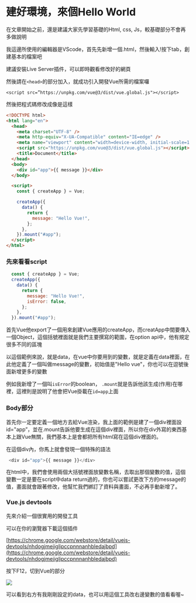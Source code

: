# 建好環境，來個Hello World
在文章開始之前，還是建議大家先學習基礎的Html, css, Js，較基礎部分不會再多做說明

我這邊所使用的編輯器是VScode，首先先新增一個.html，然後輸入!按下tab，創建基本的檔案吧

建議安裝Live Server插件，可以即時觀看修改好的網頁


然後請在`<head>`的部分加入，就成功引入開發Vue所需的檔案囉

`<script src=”https://unpkg.com/vue@3/dist/vue.global.js"></script>`

然後把程式碼修改成像是這樣

```html
<!DOCTYPE html>
<html lang="en">
  <head>
    <meta charset="UTF-8" />
    <meta http-equiv="X-UA-Compatible" content="IE=edge" />
    <meta name="viewport" content="width=device-width, initial-scale=1.0" />
    <script src="https://unpkg.com/vue@3/dist/vue.global.js"></script>
    <title>Document</title>
  </head>
  <body>
    <div id="app">{{ message }}</div>
  </body>

  <script>
    const { createApp } = Vue;

    createApp({
      data() {
        return {
          message: "Hello Vue!",
        };
      },
    }).mount("#app");
  </script>
</html>
```
### 先來看看script
```javascript
  const { createApp } = Vue;
  createApp({
    data() {
      return {
        message: "Hello Vue!",
        isError: false,
      };
    },
  }).mount("#app");
```

首先Vue他export了一個用來創建Vue應用的createApp，而creatApp中間要傳入一個Object，這個括號裡面就是我們主要撰寫的範圍，在option api中，他有規定很多不同的區塊

以這個範例來說，就是data，在vue中你要用到的變數，就是定義在data裡面，在此他定義了一個叫做message的變數，初始值是"Hello vue"，你也可以在逗號後面新增更多的變數


例如我新增了一個叫`isError`的boolean，
`.mount`就是告訴他該生成(作用)在哪裡，這裡則是說明了他會把Vue掛載在`id=app`上面

### Body部分
首先你一定要定義一個地方去給Vue渲染，我上面的範例是建了一個div裡面設id="app”，並在.mount告訴他要生成在這個div裡面，所以你在div外寫的東西基本上跟Vue無關，我們基本上是會都把所有html寫在這個div裡面的。

	
在這個div內，你馬上就會發現一個特殊的語法
```javascript
 <div id="app">{{ message }}</div>
```


在html中，我們會使用兩個大括號裡面放變數名稱，去取出那個變數的值，這個變數一定是要在script中data return過的，你也可以嘗試更改下方的message的值，畫面就會跟著修改，他幫忙我們綁訂了資料與畫面，不必再手動新增了。

### Vue.js devtools
先來介紹一個很實用的開發工具

可以在你的瀏覽器下載這個插件

[https://chrome.google.com/webstore/detail/vuejs-devtools/nhdogjmejiglipccpnnnanhbledajbpd](https://chrome.google.com/webstore/detail/vuejs-devtools/nhdogjmejiglipccpnnnanhbledajbpd)

按下F12，切到Vue的部分

![](https://i.imgur.com/vT7srHq.png)


可以看到右方有我剛剛設定的data，也可以用這個工具改右邊變數的值看看喔~